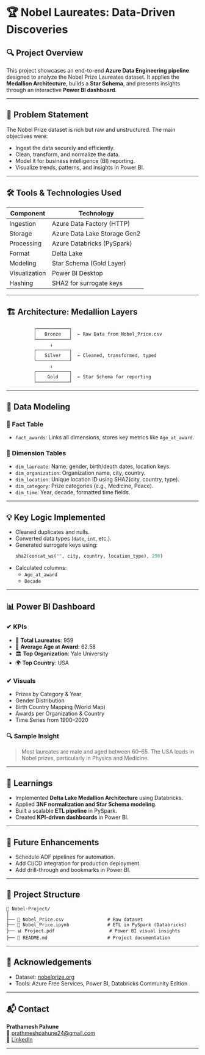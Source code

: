 
# 🏆 Nobel Laureates: Data-Driven Discoveries

## 🔍 Project Overview

This project showcases an end-to-end **Azure Data Engineering pipeline** designed to analyze the Nobel Prize Laureates dataset. It applies the **Medallion Architecture**, builds a **Star Schema**, and presents insights through an interactive **Power BI dashboard**.

---

## 📌 Problem Statement

The Nobel Prize dataset is rich but raw and unstructured. The main objectives were:
- Ingest the data securely and efficiently.
- Clean, transform, and normalize the data.
- Model it for business intelligence (BI) reporting.
- Visualize trends, patterns, and insights in Power BI.

---

## 🛠️ Tools & Technologies Used

| Component             | Technology                      |
|----------------------|----------------------------------|
| Ingestion            | Azure Data Factory (HTTP)       |
| Storage              | Azure Data Lake Storage Gen2    |
| Processing           | Azure Databricks (PySpark)      |
| Format               | Delta Lake                      |
| Modeling             | Star Schema (Gold Layer)  |
| Visualization        | Power BI Desktop                |
| Hashing              | SHA2 for surrogate keys         |

---

## 🏗️ Architecture: Medallion Layers

```text
          ┌────────────┐
          │   Bronze   │  ← Raw Data from Nobel_Price.csv
          └────────────┘
                ↓
          ┌────────────┐
          │   Silver   │  ← Cleaned, transformed, typed
          └────────────┘
                ↓
          ┌────────────┐
          │    Gold    │  ← Star Schema for reporting
          └────────────┘
```

---

## 🧱 Data Modeling

### 🔹 Fact Table
- `fact_awards`: Links all dimensions, stores key metrics like `Age_at_award`.

### 🔹 Dimension Tables
- `dim_laureate`: Name, gender, birth/death dates, location keys.
- `dim_organization`: Organization name, city, country.
- `dim_location`: Unique location ID using SHA2(city, country, type).
- `dim_category`: Prize categories (e.g., Medicine, Peace).
- `dim_time`: Year, decade, formatted time fields.

---

## 💡 Key Logic Implemented

- Cleaned duplicates and nulls.
- Converted data types (`date`, `int`, etc.).
- Generated surrogate keys using:
  ```python
  sha2(concat_ws("", city, country, location_type), 256)
  ```
- Calculated columns:
  - `Age_at_award`
  - `Decade`

---

## 📊 Power BI Dashboard

### ✔ KPIs
- 🎯 **Total Laureates**: 959  
- 🧓 **Average Age at Award**: 62.58  
- 🏛️ **Top Organization**: Yale University  
- 🌍 **Top Country**: USA  

### ✔ Visuals
- Prizes by Category & Year
- Gender Distribution
- Birth Country Mapping (World Map)
- Awards per Organization & Country
- Time Series from 1900–2020

### 🔍 Sample Insight
> Most laureates are male and aged between 60–65. The USA leads in Nobel prizes, particularly in Physics and Medicine.

---

## 🧠 Learnings

- Implemented **Delta Lake Medallion Architecture** using Databricks.
- Applied **3NF normalization and Star Schema modeling**.
- Built a scalable **ETL pipeline** in PySpark.
- Created **KPI-driven dashboards** in Power BI.

---

## 🚀 Future Enhancements

- Schedule ADF pipelines for automation.
- Add CI/CD integration for production deployment.
- Add drill-through and bookmarks in Power BI.

---

## 📂 Project Structure

```
📁 Nobel-Project/
│
├── 📄 Nobel_Price.csv                # Raw dataset
├── 📒 Nobel_Price.ipynb              # ETL in PySpark (Databricks)
├── 📊 Project.pdf                    # Power BI visual insights
├── 📄 README.md                      # Project documentation
```

---

## 🙏 Acknowledgements

- Dataset: [nobelprize.org](https://www.nobelprize.org/)
- Tools: Azure Free Services, Power BI, Databricks Community Edition

---

## 📬 Contact

**Prathamesh Pahune**  
📧 prathmeshpahune24@gmail.com  
💼 [LinkedIn](https://linkedin.com/in/prathameshpahune) 

---
